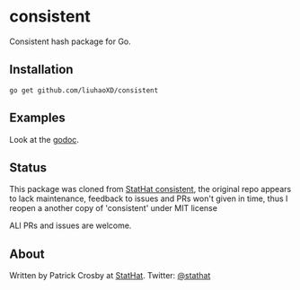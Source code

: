 consistent
==========

Consistent hash package for Go.

Installation
------------

    go get github.com/liuhaoXD/consistent

Examples
--------

Look at the [godoc](http://godoc.org/github.com/liuhaoXD/consistent).

Status
------

This package was cloned from [StatHat consistent](https://github.com/stathat/consistent),
the original repo appears to lack maintenance, feedback to issues and PRs won't given in time,
thus I reopen a another copy of 'consistent' under MIT license

ALl PRs and issues are welcome.

About
-----

Written by Patrick Crosby at [StatHat](http://www.stathat.com).  Twitter:  [@stathat](http://twitter.com/stathat)
